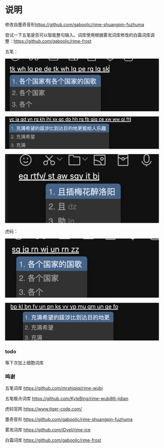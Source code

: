 # 说明

修改自墨奇音形<https://github.com/gaboolic/rime-shuangpin-fuzhuma>

尝试一下五笔是否可以智能整句输入。词库使用根据雾凇词库修改的白霜词库调整：<https://github.com/gaboolic/rime-frost>

五笔：

![各个国家](readmeimg/wb-gggj.png)

![充满希望](readmeimg/wubi-cmxw.png)

![醉洛阳](readmeimg/wb-zly.png)

虎码：

![虎码整句](readmeimg/tiger-gggg.png)

![虎码整句](readmeimg/tiger-cmxw.png)

### todo

等下次加上细胞词库

### 鸣谢

五笔词库 <https://github.com/mrshiqiqi/rime-wubi>

五笔极点词库 <https://github.com/KyleBing/rime-wubi86-jidian>

虎码官网 <https://www.tiger-code.com/>

墨奇音形 <https://github.com/gaboolic/rime-shuangpin-fuzhuma>

雾凇词库 <https://github.com/iDvel/rime-ice>

白霜词库 <https://github.com/gaboolic/rime-frost>
